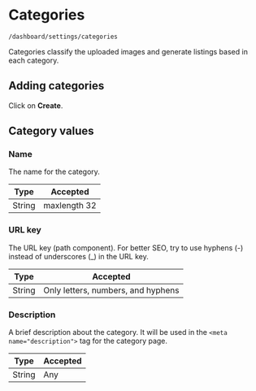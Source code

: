 # Categories

`/dashboard/settings/categories`

Categories classify the uploaded images and generate listings based in each category.

## Adding categories

Click on **Create**.

## Category values

### Name

The name for the category.

| Type   | Accepted     |
| ------ | ------------ |
| String | maxlength 32 |

### URL key

The URL key (path component). For better SEO, try to use hyphens (-) instead of underscores (_) in the URL key.

| Type   | Accepted                           |
| ------ | ---------------------------------- |
| String | Only letters, numbers, and hyphens |

### Description

A brief description about the category. It will be used in the `<meta name="description">` tag for the category page.

| Type   | Accepted |
| ------ | -------- |
| String | Any      |

